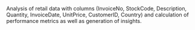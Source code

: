 Analysis of retail data with columns (InvoiceNo, StockCode, Description, Quantity, InvoiceDate, UnitPrice, CustomerID, Country) and calculation of performance metrics as well as generation of insights.
